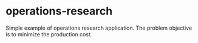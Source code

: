 # operations-research
Simple example of operations research application. The problem objective is to minimize the production cost.
